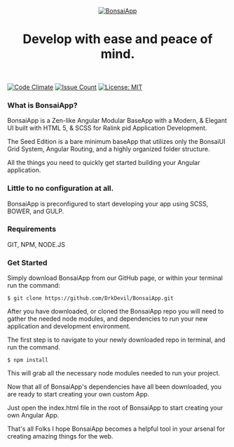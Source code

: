
<p align="center">
  <a href="https://BonsaiUI.com/">
    <img src="http://digitalreligion.net/imagesfortheinterwebs/gitLogo.png" alt="BonsaiApp">
  </a>
  <h1 align="center">Develop with ease and peace of mind.</h1>
</p>
<br/>

[![Code Climate](https://codeclimate.com/github/DrkDevil/CleanApp/badges/gpa.svg)](https://codeclimate.com/github/DrkDevil/CleanApp)
[![Issue Count](https://codeclimate.com/github/DrkDevil/CleanApp/badges/issue_count.svg)](https://codeclimate.com/github/DrkDevil/CleanApp)
[![License: MIT](https://img.shields.io/badge/License-MIT-yellow.svg)](https://opensource.org/licenses/MIT)

### What is BonsaiApp?
BonsaiApp is a Zen-like Angular Modular BaseApp with a Modern, & Elegant UI built with HTML 5, & SCSS for Ralink pid Application Development.

The Seed Edition is a bare minimum baseApp that utilizes only the BonsaiUI Grid System, Angular Routing, and a highly organized folder structure.

All the things you need to quickly get started building your Angular application.

###  Little to no configuration at all.
BonsaiApp is preconfigured to start developing your app using SCSS, BOWER, and GULP.

###  Requirements
GIT, NPM, NODE.JS

### Get Started
Simply download BonsaiApp from our GitHub page, or within your terminal run the command:
```
$ git clone https://github.com/DrkDevil/BonsaiApp.git
```
After you have downloaded, or cloned the BonsaiApp repo you will need to gather the needed node modules, and dependencies to run your new application and development environment.

The first step is to navigate to your newly downloaded repo in terminal, and run the command.

```
$ npm install
```
This will grab all the necessary node modules needed to run your project.

Now that all of BonsaiApp's dependencies have all been downloaded, you are ready to start creating your own custom App.

Just open the index.html file in the root of BonsaiApp to start creating your own Angular App.

That's all Folks
I hope BonsaiApp becomes a helpful tool in your arsenal for creating amazing things for the web.
